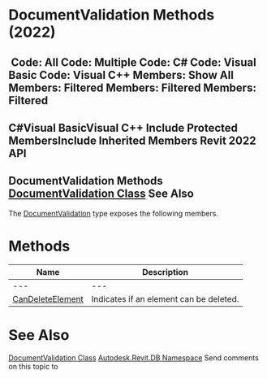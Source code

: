 # DocumentValidation Methods (2022)

﻿
 Code: All Code: Multiple Code: C# Code: Visual Basic Code: Visual C++  Members: Show All Members: Filtered Members: Filtered Members: Filtered   
---  
C#Visual BasicVisual C++
Include Protected MembersInclude Inherited Members
Revit 2022 API  
---  
DocumentValidation Methods  
[DocumentValidation Class](dc5c35f3-c58d-b7bd-de1b-46497dfb237e.md "DocumentValidation Class") See Also  
---  
The [DocumentValidation](dc5c35f3-c58d-b7bd-de1b-46497dfb237e.md "DocumentValidation Class") type exposes the following members.
# Methods
| Name | Description |
| --- | --- |
| --- | --- | --- |
| [CanDeleteElement](e9c8b6a3-5c37-a413-c1aa-c47f8f166a6c.md "CanDeleteElement Method") | Indicates if an element can be deleted. |

# See Also
[DocumentValidation Class](dc5c35f3-c58d-b7bd-de1b-46497dfb237e.md "DocumentValidation Class")
[Autodesk.Revit.DB Namespace](87546ba7-461b-c646-cbb1-2cb8f5bff8b2.md "Autodesk.Revit.DB Namespace")
Send comments on this topic to 